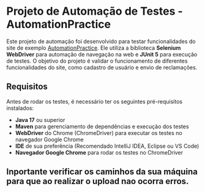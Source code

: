 # Projeto de Automação de Testes - AutomationPractice

Este projeto de automação foi desenvolvido para testar funcionalidades do site de exemplo [AutomationPractice](http://www.automationpractice.pl). Ele utiliza a biblioteca **Selenium WebDriver** para automação de navegação na web e **JUnit 5** para execução de testes. O objetivo do projeto é validar o funcionamento de diferentes funcionalidades do site, como cadastro de usuário e envio de reclamações.

## Requisitos

Antes de rodar os testes, é necessário ter os seguintes pré-requisitos instalados:

- **Java 17** ou superior
- **Maven** para gerenciamento de dependências e execução dos testes
- **WebDriver** do Chrome (ChromeDriver) para executar os testes no navegador Google Chrome
- **IDE** de sua preferência (Recomendado IntelliJ IDEA, Eclipse ou VS Code)
- **Navegador Google Chrome** para rodar os testes no ChromeDriver

## Inportante verificar os caminhos da sua máquina para que ao realizar o upload nao ocorra erros.  
